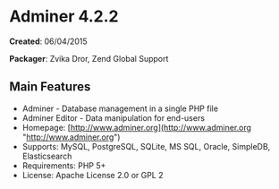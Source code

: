 # Adminer 4.2.2 #

**Created**: 06/04/2015

**Packager**: Zvika Dror, Zend Global Support

## Main Features ##
- Adminer - Database management in a single PHP file
- Adminer Editor - Data manipulation for end-users
- Homepage: [http://www.adminer.org](http://www.adminer.org "http://www.adminer.org")
- Supports: MySQL, PostgreSQL, SQLite, MS SQL, Oracle, SimpleDB, 
Elasticsearch
- Requirements: PHP 5+
- License: Apache License 2.0 or GPL 2
